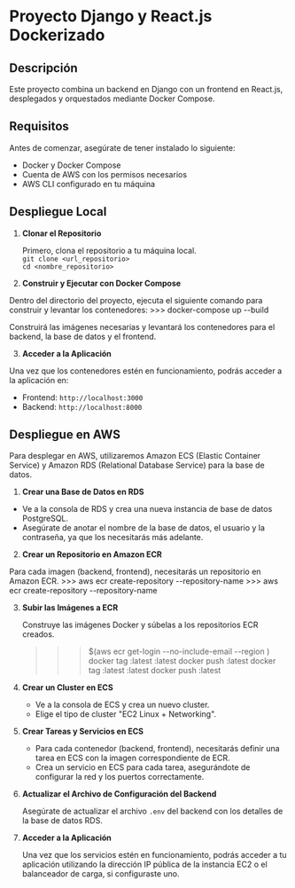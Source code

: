 # Proyecto Django y React.js Dockerizado

## Descripción

Este proyecto combina un backend en Django con un frontend en React.js, desplegados y orquestados mediante Docker Compose.

## Requisitos
Antes de comenzar, asegúrate de tener instalado lo siguiente:

- Docker y Docker Compose
- Cuenta de AWS con los permisos necesarios
- AWS CLI configurado en tu máquina

## Despliegue Local

1. **Clonar el Repositorio**

   Primero, clona el repositorio a tu máquina local.  
   `git clone <url_repositorio>`  
   `cd <nombre_repositorio>`  


2. **Construir y Ejecutar con Docker Compose**

Dentro del directorio del proyecto, ejecuta el siguiente comando para construir y levantar los contenedores:
    >>> docker-compose up --build

Construirá las imágenes necesarias y levantará los contenedores para el backend, la base de datos y el frontend.

3. **Acceder a la Aplicación**

Una vez que los contenedores estén en funcionamiento, podrás acceder a la aplicación en:

- Frontend: `http://localhost:3000`
- Backend: `http://localhost:8000`

## Despliegue en AWS

Para desplegar en AWS, utilizaremos Amazon ECS (Elastic Container Service) y Amazon RDS (Relational Database Service) para la base de datos.

1. **Crear una Base de Datos en RDS**

- Ve a la consola de RDS y crea una nueva instancia de base de datos PostgreSQL.
- Asegúrate de anotar el nombre de la base de datos, el usuario y la contraseña, ya que los necesitarás más adelante.

2. **Crear un Repositorio en Amazon ECR**

Para cada imagen (backend, frontend), necesitarás un repositorio en Amazon ECR.
    >>> aws ecr create-repository --repository-name <nombre-repositorio-backend>
    >>> aws ecr create-repository --repository-name <nombre-repositorio-frontend>

3. **Subir las Imágenes a ECR**

   Construye las imágenes Docker y súbelas a los repositorios ECR creados.

   >>> $(aws ecr get-login --no-include-email --region <tu-region>)
   >>> docker tag <imagen-backend>:latest <url-repositorio-ecr-backend>:latest
   >>> docker push <url-repositorio-ecr-backend>:latest
   >>> docker tag <imagen-frontend>:latest <url-repositorio-ecr-frontend>:latest
   >>> docker push <url-repositorio-ecr-frontend>:latest

4. **Crear un Cluster en ECS**

   - Ve a la consola de ECS y crea un nuevo cluster.
   - Elige el tipo de cluster "EC2 Linux + Networking".

5. **Crear Tareas y Servicios en ECS**

   - Para cada contenedor (backend, frontend), necesitarás definir una tarea en ECS con la imagen correspondiente de ECR.
   - Crea un servicio en ECS para cada tarea, asegurándote de configurar la red y los puertos correctamente.

6. **Actualizar el Archivo de Configuración del Backend**

   Asegúrate de actualizar el archivo `.env` del backend con los detalles de la base de datos RDS.

7. **Acceder a la Aplicación**

   Una vez que los servicios estén en funcionamiento, podrás acceder a tu aplicación utilizando la dirección IP pública de la instancia EC2 o el balanceador de carga, si configuraste uno.









